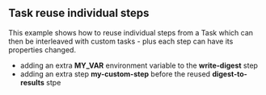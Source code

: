 ## Task reuse individual steps

This example shows how to reuse individual steps from a Task which can then be interleaved with custom tasks - plus each step can have its properties changed.


* adding an extra **MY_VAR** environment variable to the **write-digest** step
* adding an extra step **my-custom-step** before the reused **digest-to-results** stpe